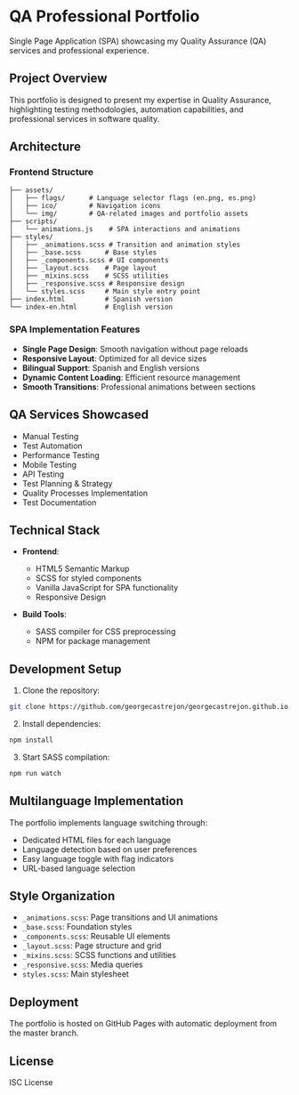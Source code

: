 # QA Professional Portfolio

Single Page Application (SPA) showcasing my Quality Assurance (QA) services and professional experience.

## Project Overview

This portfolio is designed to present my expertise in Quality Assurance, highlighting testing methodologies, automation capabilities, and professional services in software quality.

## Architecture

### Frontend Structure
```
├── assets/
│   ├── flags/      # Language selector flags (en.png, es.png)
│   ├── ico/        # Navigation icons
│   └── img/        # QA-related images and portfolio assets
├── scripts/
│   └── animations.js    # SPA interactions and animations
├── styles/
│   ├── _animations.scss # Transition and animation styles
│   ├── _base.scss      # Base styles
│   ├── _components.scss # UI components
│   ├── _layout.scss    # Page layout
│   ├── _mixins.scss    # SCSS utilities
│   ├── _responsive.scss # Responsive design
│   └── styles.scss     # Main style entry point
├── index.html          # Spanish version
└── index-en.html       # English version
```

### SPA Implementation Features

- **Single Page Design**: Smooth navigation without page reloads
- **Responsive Layout**: Optimized for all device sizes
- **Bilingual Support**: Spanish and English versions
- **Dynamic Content Loading**: Efficient resource management
- **Smooth Transitions**: Professional animations between sections

## QA Services Showcased

- Manual Testing
- Test Automation
- Performance Testing
- Mobile Testing
- API Testing
- Test Planning & Strategy
- Quality Processes Implementation
- Test Documentation

## Technical Stack

- **Frontend**:
  - HTML5 Semantic Markup
  - SCSS for styled components
  - Vanilla JavaScript for SPA functionality
  - Responsive Design
  
- **Build Tools**:
  - SASS compiler for CSS preprocessing
  - NPM for package management

## Development Setup

1. Clone the repository:
```bash
git clone https://github.com/georgecastrejon/georgecastrejon.github.io.git
```

2. Install dependencies:
```bash
npm install
```

3. Start SASS compilation:
```bash
npm run watch
```

## Multilanguage Implementation

The portfolio implements language switching through:
- Dedicated HTML files for each language
- Language detection based on user preferences
- Easy language toggle with flag indicators
- URL-based language selection

## Style Organization

- `_animations.scss`: Page transitions and UI animations
- `_base.scss`: Foundation styles
- `_components.scss`: Reusable UI elements
- `_layout.scss`: Page structure and grid
- `_mixins.scss`: SCSS functions and utilities
- `_responsive.scss`: Media queries
- `styles.scss`: Main stylesheet

## Deployment

The portfolio is hosted on GitHub Pages with automatic deployment from the master branch.

## License

ISC License
